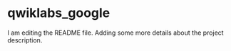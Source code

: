 # qwiklabs_google

I am editing the README file. Adding some more details about the project description.
